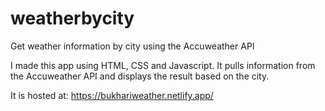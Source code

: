 # weatherbycity
Get weather information by city using the Accuweather API

I made this app using HTML, CSS and Javascript. It pulls information from the Accuweather API and displays the result based on the city.

It is hosted at: https://bukhariweather.netlify.app/
